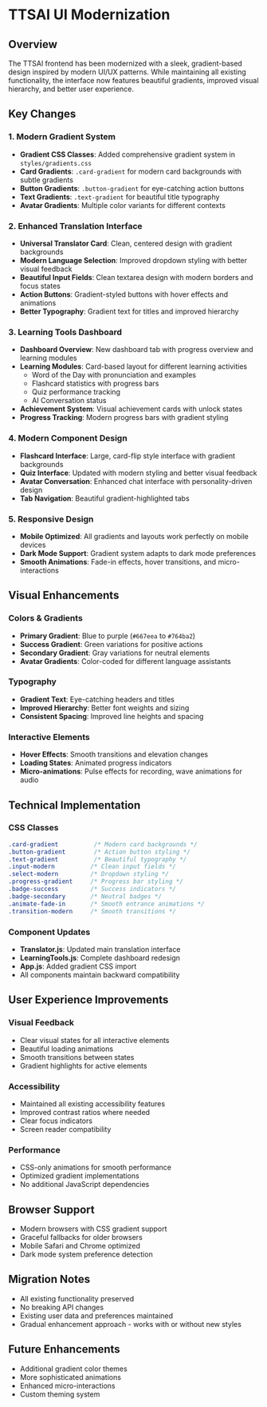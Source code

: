 # TTSAI UI Modernization

## Overview
The TTSAI frontend has been modernized with a sleek, gradient-based design inspired by modern UI/UX patterns. While maintaining all existing functionality, the interface now features beautiful gradients, improved visual hierarchy, and better user experience.

## Key Changes

### 1. Modern Gradient System
- **Gradient CSS Classes**: Added comprehensive gradient system in `styles/gradients.css`
- **Card Gradients**: `.card-gradient` for modern card backgrounds with subtle gradients
- **Button Gradients**: `.button-gradient` for eye-catching action buttons
- **Text Gradients**: `.text-gradient` for beautiful title typography
- **Avatar Gradients**: Multiple color variants for different contexts

### 2. Enhanced Translation Interface
- **Universal Translator Card**: Clean, centered design with gradient backgrounds
- **Modern Language Selection**: Improved dropdown styling with better visual feedback
- **Beautiful Input Fields**: Clean textarea design with modern borders and focus states
- **Action Buttons**: Gradient-styled buttons with hover effects and animations
- **Better Typography**: Gradient text for titles and improved hierarchy

### 3. Learning Tools Dashboard
- **Dashboard Overview**: New dashboard tab with progress overview and learning modules
- **Learning Modules**: Card-based layout for different learning activities
  - Word of the Day with pronunciation and examples
  - Flashcard statistics with progress bars
  - Quiz performance tracking
  - AI Conversation status
- **Achievement System**: Visual achievement cards with unlock states
- **Progress Tracking**: Modern progress bars with gradient styling

### 4. Modern Component Design
- **Flashcard Interface**: Large, card-flip style interface with gradient backgrounds
- **Quiz Interface**: Updated with modern styling and better visual feedback
- **Avatar Conversation**: Enhanced chat interface with personality-driven design
- **Tab Navigation**: Beautiful gradient-highlighted tabs

### 5. Responsive Design
- **Mobile Optimized**: All gradients and layouts work perfectly on mobile devices
- **Dark Mode Support**: Gradient system adapts to dark mode preferences
- **Smooth Animations**: Fade-in effects, hover transitions, and micro-interactions

## Visual Enhancements

### Colors & Gradients
- **Primary Gradient**: Blue to purple (`#667eea` to `#764ba2`)
- **Success Gradient**: Green variations for positive actions
- **Secondary Gradient**: Gray variations for neutral elements
- **Avatar Gradients**: Color-coded for different language assistants

### Typography
- **Gradient Text**: Eye-catching headers and titles
- **Improved Hierarchy**: Better font weights and sizing
- **Consistent Spacing**: Improved line heights and spacing

### Interactive Elements
- **Hover Effects**: Smooth transitions and elevation changes
- **Loading States**: Animated progress indicators
- **Micro-animations**: Pulse effects for recording, wave animations for audio

## Technical Implementation

### CSS Classes
```css
.card-gradient          /* Modern card backgrounds */
.button-gradient        /* Action button styling */
.text-gradient          /* Beautiful typography */
.input-modern          /* Clean input fields */
.select-modern         /* Dropdown styling */
.progress-gradient     /* Progress bar styling */
.badge-success         /* Success indicators */
.badge-secondary       /* Neutral badges */
.animate-fade-in       /* Smooth entrance animations */
.transition-modern     /* Smooth transitions */
```

### Component Updates
- **Translator.js**: Updated main translation interface
- **LearningTools.js**: Complete dashboard redesign
- **App.js**: Added gradient CSS import
- All components maintain backward compatibility

## User Experience Improvements

### Visual Feedback
- Clear visual states for all interactive elements
- Beautiful loading animations
- Smooth transitions between states
- Gradient highlights for active elements

### Accessibility
- Maintained all existing accessibility features
- Improved contrast ratios where needed
- Clear focus indicators
- Screen reader compatibility

### Performance
- CSS-only animations for smooth performance
- Optimized gradient implementations
- No additional JavaScript dependencies

## Browser Support
- Modern browsers with CSS gradient support
- Graceful fallbacks for older browsers
- Mobile Safari and Chrome optimized
- Dark mode system preference detection

## Migration Notes
- All existing functionality preserved
- No breaking API changes
- Existing user data and preferences maintained
- Gradual enhancement approach - works with or without new styles

## Future Enhancements
- Additional gradient color themes
- More sophisticated animations
- Enhanced micro-interactions
- Custom theming system 